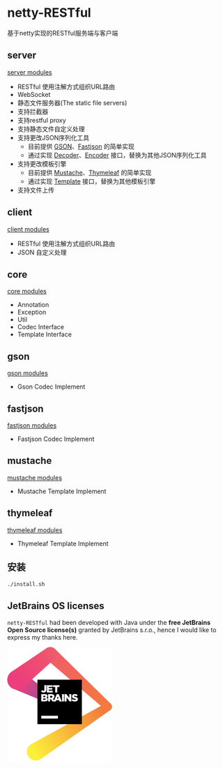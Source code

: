 # netty-RESTful

基于netty实现的RESTful服务端与客户端

server
---

[server modules](netty-restful-server)

- RESTful 使用注解方式组织URL路由
- WebSocket
- 静态文件服务器(The static file servers)
- 支持拦截器
- 支持restful proxy
- 支持静态文件自定义处理
- 支持更改JSON序列化工具
  - 目前提供 [GSON](netty-restful-codec-gson)、[Fastjson](netty-restful-codec-fastjson) 的简单实现
  - 通过实现 [Decoder](netty-restful-core/src/main/java/com/github/zhizuqiu/nettyrestful/core/codec/Decoder.java)、[Encoder](netty-restful-core/src/main/java/com/github/zhizuqiu/nettyrestful/core/codec/Encoder.java) 接口，替换为其他JSON序列化工具
- 支持更改模板引擎
  - 目前提供 [Mustache](netty-restful-template-mustache)、[Thymeleaf](netty-restful-template-thymeleaf) 的简单实现
  - 通过实现 [Template](netty-restful-core/src/main/java/com/github/zhizuqiu/nettyrestful/core/template/Template.java) 接口，替换为其他模板引擎
- 支持文件上传

client
---

[client modules](netty-restful-client)

- RESTful 使用注解方式组织URL路由
- JSON 自定义处理 

core
---

[core modules](netty-restful-core)

- Annotation
- Exception
- Util
- Codec Interface
- Template Interface

gson
---

[gson modules](netty-restful-codec-gson)

- Gson Codec Implement

fastjson
---

[fastjson modules](netty-restful-codec-fastjson)

- Fastjson Codec Implement

mustache
---

[mustache modules](netty-restful-template-mustache)

- Mustache Template Implement

thymeleaf
---

[thymeleaf modules](netty-restful-template-thymeleaf)

- Thymeleaf Template Implement

安装
---

```
./install.sh
```

JetBrains OS licenses
---
`netty-RESTful` had been developed with Java under the **free JetBrains Open Source license(s)** granted by JetBrains s.r.o., hence I would like to express my thanks here.

![jetbrains logo](jetbrains.svg)
